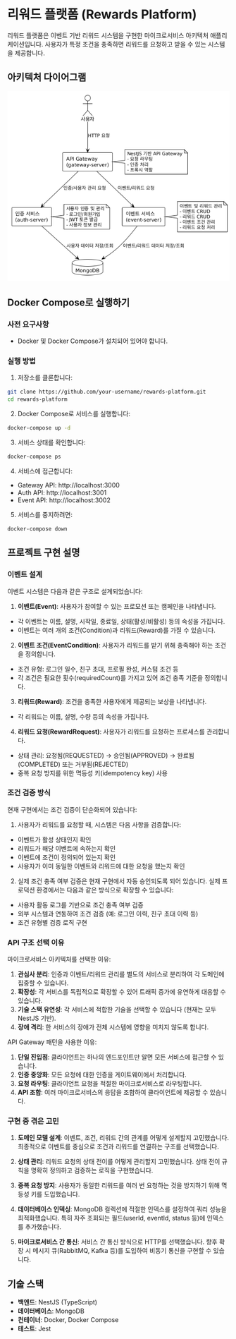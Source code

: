 # 리워드 플랫폼 (Rewards Platform)

리워드 플랫폼은 이벤트 기반 리워드 시스템을 구현한 마이크로서비스 아키텍처 애플리케이션입니다. 사용자가 특정 조건을 충족하면 리워드를 요청하고 받을 수 있는 시스템을 제공합니다.

## 아키텍처 다이어그램

![아키텍처 다이어그램](architecture.png)

## Docker Compose로 실행하기

### 사전 요구사항

- Docker 및 Docker Compose가 설치되어 있어야 합니다.

### 실행 방법

1. 저장소를 클론합니다:

```bash
git clone https://github.com/your-username/rewards-platform.git
cd rewards-platform
```

2. Docker Compose로 서비스를 실행합니다:

```bash
docker-compose up -d
```

3. 서비스 상태를 확인합니다:

```bash
docker-compose ps
```

4. 서비스에 접근합니다:

- Gateway API: http://localhost:3000
- Auth API: http://localhost:3001
- Event API: http://localhost:3002

5. 서비스를 중지하려면:

```bash
docker-compose down
```

## 프로젝트 구현 설명

### 이벤트 설계

이벤트 시스템은 다음과 같은 구조로 설계되었습니다:

1. **이벤트(Event)**: 사용자가 참여할 수 있는 프로모션 또는 캠페인을 나타냅니다.

- 각 이벤트는 이름, 설명, 시작일, 종료일, 상태(활성/비활성) 등의 속성을 가집니다.
- 이벤트는 여러 개의 조건(Condition)과 리워드(Reward)를 가질 수 있습니다.

2. **이벤트 조건(EventCondition)**: 사용자가 리워드를 받기 위해 충족해야 하는 조건을 정의합니다.

- 조건 유형: 로그인 일수, 친구 초대, 프로필 완성, 커스텀 조건 등
- 각 조건은 필요한 횟수(requiredCount)를 가지고 있어 조건 충족 기준을 정의합니다.

3. **리워드(Reward)**: 조건을 충족한 사용자에게 제공되는 보상을 나타냅니다.

- 각 리워드는 이름, 설명, 수량 등의 속성을 가집니다.

4. **리워드 요청(RewardRequest)**: 사용자가 리워드를 요청하는 프로세스를 관리합니다.

- 상태 관리: 요청됨(REQUESTED) → 승인됨(APPROVED) → 완료됨(COMPLETED) 또는 거부됨(REJECTED)
- 중복 요청 방지를 위한 멱등성 키(idempotency key) 사용

### 조건 검증 방식

현재 구현에서는 조건 검증이 단순화되어 있습니다:

1. 사용자가 리워드를 요청할 때, 시스템은 다음 사항을 검증합니다:

- 이벤트가 활성 상태인지 확인
- 리워드가 해당 이벤트에 속하는지 확인
- 이벤트에 조건이 정의되어 있는지 확인
- 사용자가 이미 동일한 이벤트와 리워드에 대한 요청을 했는지 확인

2. 실제 조건 충족 여부 검증은 현재 구현에서 자동 승인되도록 되어 있습니다. 실제 프로덕션 환경에서는 다음과 같은 방식으로 확장할 수 있습니다:

- 사용자 활동 로그를 기반으로 조건 충족 여부 검증
- 외부 시스템과 연동하여 조건 검증 (예: 로그인 이력, 친구 초대 이력 등)
- 조건 유형별 검증 로직 구현

### API 구조 선택 이유

마이크로서비스 아키텍처를 선택한 이유:

1. **관심사 분리**: 인증과 이벤트/리워드 관리를 별도의 서비스로 분리하여 각 도메인에 집중할 수 있습니다.
2. **확장성**: 각 서비스를 독립적으로 확장할 수 있어 트래픽 증가에 유연하게 대응할 수 있습니다.
3. **기술 스택 유연성**: 각 서비스에 적합한 기술을 선택할 수 있습니다 (현재는 모두 NestJS 기반).
4. **장애 격리**: 한 서비스의 장애가 전체 시스템에 영향을 미치지 않도록 합니다.

API Gateway 패턴을 사용한 이유:

1. **단일 진입점**: 클라이언트는 하나의 엔드포인트만 알면 모든 서비스에 접근할 수 있습니다.
2. **인증 중앙화**: 모든 요청에 대한 인증을 게이트웨이에서 처리합니다.
3. **요청 라우팅**: 클라이언트 요청을 적절한 마이크로서비스로 라우팅합니다.
4. **API 조합**: 여러 마이크로서비스의 응답을 조합하여 클라이언트에 제공할 수 있습니다.

### 구현 중 겪은 고민

1. **도메인 모델 설계**: 이벤트, 조건, 리워드 간의 관계를 어떻게 설계할지 고민했습니다. 최종적으로 이벤트를 중심으로 조건과 리워드를 연결하는 구조를 선택했습니다.

2. **상태 관리**: 리워드 요청의 상태 전이를 어떻게 관리할지 고민했습니다. 상태 전이 규칙을 명확히 정의하고 검증하는 로직을 구현했습니다.

3. **중복 요청 방지**: 사용자가 동일한 리워드를 여러 번 요청하는 것을 방지하기 위해 멱등성 키를 도입했습니다.

4. **데이터베이스 인덱싱**: MongoDB 컬렉션에 적절한 인덱스를 설정하여 쿼리 성능을 최적화했습니다. 특히 자주 조회되는 필드(userId, eventId, status 등)에 인덱스를 추가했습니다.

5. **마이크로서비스 간 통신**: 서비스 간 통신 방식으로 HTTP를 선택했습니다. 향후 확장 시 메시지 큐(RabbitMQ, Kafka 등)를 도입하여 비동기 통신을 구현할 수 있습니다.

## 기술 스택

- **백엔드**: NestJS (TypeScript)
- **데이터베이스**: MongoDB
- **컨테이너**: Docker, Docker Compose
- **테스트**: Jest
